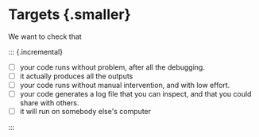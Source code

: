 # Targets {.smaller}

We want to check that

::: {.incremental}

- [ ]  your code runs without problem, after all the debugging.
- [ ]  it actually produces all the outputs
- [ ]  your code runs without manual intervention, and with low effort.
- [ ]  your code generates a log file that you can inspect, and that you could share with others.
- [ ]  it will run on somebody else's computer

:::
